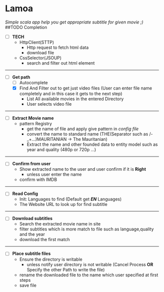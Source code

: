 # Lamoa
*Simple scala app help you get appropriate subtitle for given movie ;)* 
##TODO Completion 
-[ ] **TECH**
    - HttpClient(STTP)
        - Http request to fetch html data
        - download file
    - CssSelector(JSOUP)
        - search and filter out html element 
---
- [ ] **Get path**
    - [ ] Autocomplete 
    - [X] Find And Filter out to get just video files (User can enter file name completely and in this case it gets to the next step)
        - List All available movies in the entered Directory
        - User selects video file  
---
- [ ] **Extract Movie name**
    - pattern Registry
        - get the name of file and apply give pattern in *config file*
        - convert the name to standard name (THE(Separator such as /-_+...)MAURITANIAN -> The Mauritanian)        
        - Extract the name and other founded data to entity model such as year and quality (480p or 720p ...)
---
- [ ] **Confirm from user**
    - Show extracted name to the user and user confirm if it is **Right**
        - unless user enter the name
    - confirm with IMDB
---
- [ ] **Read Config**
    - Init: Languages to find (Default get ***EN*** Languages)
    - The Website URL to look up for find subtitle
---
- [ ] **Download subtitles**
    - Search the extracted movie name in site
    - filter subtitles which is more match to file such as language,quality and the year
    -  download the first match
---
- [ ] **Place subtitle files** 
    - Ensure the directory is writable
        - unless notify user directory is not writable (Cancel Process **OR** Specify the other Path to write the file)
    - rename the downloaded file to the name which user specified at first steps
    - save file
    